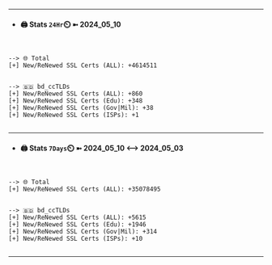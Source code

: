 

---
- #### 🖨️ **Stats** `24Hr`⏲️ ➼ 2024_05_10
```console


--> 🌐 Total
[+] New/ReNewed SSL Certs (ALL): +4614511


--> 🇧🇩 bd_ccTLDs
[+] New/ReNewed SSL Certs (ALL): +860
[+] New/ReNewed SSL Certs (Edu): +348
[+] New/ReNewed SSL Certs (Gov|Mil): +38
[+] New/ReNewed SSL Certs (ISPs): +1


```

---
- #### 🖨️ **Stats** `7Days`⏲️ ➼ 2024_05_10 <--> 2024_05_03
```console


--> 🌐 Total
[+] New/ReNewed SSL Certs (ALL): +35078495


--> 🇧🇩 bd_ccTLDs
[+] New/ReNewed SSL Certs (ALL): +5615
[+] New/ReNewed SSL Certs (Edu): +1946
[+] New/ReNewed SSL Certs (Gov|Mil): +314
[+] New/ReNewed SSL Certs (ISPs): +10


```

---

